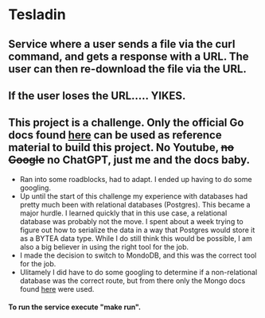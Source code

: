 # Tesladin

## Service where a user sends a file via the curl command, and gets a response with a URL. The user can then re-download the file via the URL.

## If the user loses the URL..... YIKES.

## This project is a challenge. Only the official Go docs found [here](https://go.dev/#) can be used as reference material to build this project. No Youtube, ~~no Google~~ no ChatGPT, just me and the docs baby.
  - Ran into some roadblocks, had to adapt. I ended up having to do some googling. 
  - Up until the start of this challenge my experience with databases had pretty much been with relational databases (Postgres). This became a major hurdle. I learned quickly that in this use case, a relational database was probably not the move. I spent about a week trying to figure out how to serialize the data in a way that Postgres would store it as a BYTEA data type. While I do still think this would be possible, I am also a big believer in using the right tool for the job.
  - I made the decision to switch to MondoDB, and this was the correct tool for the job. 
  - Ulitamely I did have to do some googling to determine if a non-relational database was the correct route, but from there only the Mongo docs found [here](https://www.mongodb.com/docs/) were used.

#### To run the service execute "make run".
